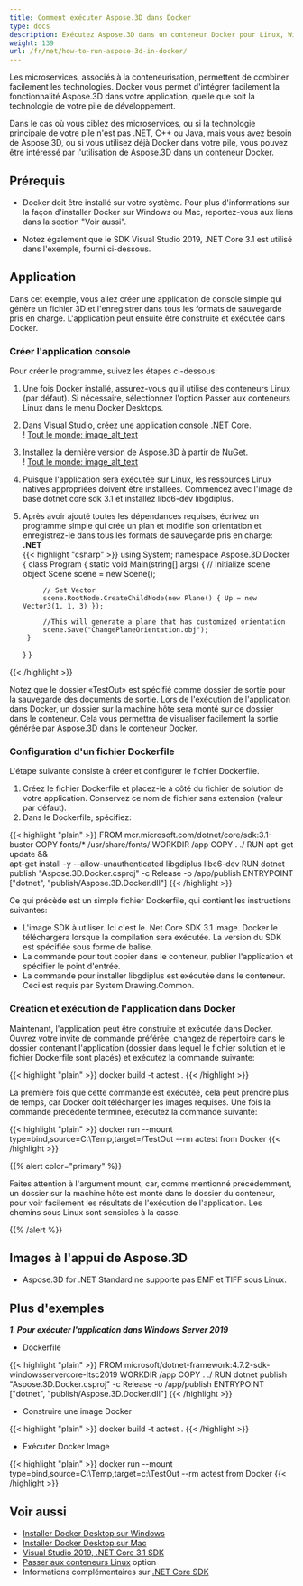 ```yaml
---
title: Comment exécuter Aspose.3D dans Docker
type: docs
description: Exécutez Aspose.3D dans un conteneur Docker pour Linux, Windows Server et n'importe quel système d'exploitation.
weight: 139
url: /fr/net/how-to-run-aspose-3d-in-docker/
---
```

Les microservices, associés à la conteneurisation, permettent de combiner facilement les technologies. Docker vous permet d'intégrer facilement la fonctionnalité Aspose.3D dans votre application, quelle que soit la technologie de votre pile de développement.

Dans le cas où vous ciblez des microservices, ou si la technologie principale de votre pile n'est pas .NET, C++ ou Java, mais vous avez besoin de Aspose.3D, ou si vous utilisez déjà Docker dans votre pile, vous pouvez être intéressé par l'utilisation de Aspose.3D dans un conteneur Docker.

## Prérequis

- Docker doit être installé sur votre système. Pour plus d'informations sur la façon d'installer Docker sur Windows ou Mac, reportez-vous aux liens dans la section "Voir aussi".

- Notez également que le SDK Visual Studio 2019, .NET Core 3.1 est utilisé dans l'exemple, fourni ci-dessous.


## Application

Dans cet exemple, vous allez créer une application de console simple qui génère un fichier 3D et l'enregistrer dans tous les formats de sauvegarde pris en charge. L'application peut ensuite être construite et exécutée dans Docker.

### Créer l'application console

Pour créer le programme, suivez les étapes ci-dessous:
1. Une fois Docker installé, assurez-vous qu'il utilise des conteneurs Linux (par défaut). Si nécessaire, sélectionnez l'option Passer aux conteneurs Linux dans le menu Docker Desktops.
1. Dans Visual Studio, créez une application console .NET Core.<br>
! [Tout le monde: image_alt_text](create-a-new-project.png)<br>
1. Installez la dernière version de Aspose.3D à partir de NuGet.<br>
! [Tout le monde: image_alt_text](nuget-aspose-3d.png)<br>
1. Puisque l'application sera exécutée sur Linux, les ressources Linux natives appropriées doivent être installées. Commencez avec l'image de base dotnet core sdk 3.1 et installez libc6-dev libgdiplus.
1. Après avoir ajouté toutes les dépendances requises, écrivez un programme simple qui crée un plan et modifie son orientation et enregistrez-le dans tous les formats de sauvegarde pris en charge:<br>
**.NET**<br>
{{< highlight "csharp" >}}
using System;
namespace Aspose.3D.Docker
{
    class Program
    {
        static void Main(string[] args)
        {
            // Initialize scene object
            Scene scene = new Scene();

            // Set Vector
            scene.RootNode.CreateChildNode(new Plane() { Up = new Vector3(1, 1, 3) });

            //This will generate a plane that has customized orientation
            scene.Save("ChangePlaneOrientation.obj");
        }
    }
}

{{< /highlight >}}

Notez que le dossier «TestOut» est spécifié comme dossier de sortie pour la sauvegarde des documents de sortie. Lors de l'exécution de l'application dans Docker, un dossier sur la machine hôte sera monté sur ce dossier dans le conteneur. Cela vous permettra de visualiser facilement la sortie générée par Aspose.3D dans le conteneur Docker.

### Configuration d'un fichier Dockerfile

L'étape suivante consiste à créer et configurer le fichier Dockerfile.

1. Créez le fichier Dockerfile et placez-le à côté du fichier de solution de votre application. Conservez ce nom de fichier sans extension (valeur par défaut).
1. Dans le Dockerfile, spécifiez:

{{< highlight "plain" >}}
FROM mcr.microsoft.com/dotnet/core/sdk:3.1-buster 
COPY fonts/* /usr/share/fonts/
WORKDIR /app
COPY . ./
RUN apt-get update && \
    apt-get install -y --allow-unauthenticated libgdiplus libc6-dev
RUN dotnet publish "Aspose.3D.Docker.csproj" -c Release -o /app/publish
ENTRYPOINT ["dotnet", "publish/Aspose.3D.Docker.dll"]
{{< /highlight >}}

Ce qui précède est un simple fichier Dockerfile, qui contient les instructions suivantes:

- L'image SDK à utiliser. Ici c'est le. Net Core SDK 3.1 image. Docker le téléchargera lorsque la compilation sera exécutée. La version du SDK est spécifiée sous forme de balise.
- La commande pour tout copier dans le conteneur, publier l'application et spécifier le point d'entrée.
- La commande pour installer libgdiplus est exécutée dans le conteneur. Ceci est requis par System.Drawing.Common.

### Création et exécution de l'application dans Docker

Maintenant, l'application peut être construite et exécutée dans Docker. Ouvrez votre invite de commande préférée, changez de répertoire dans le dossier contenant l'application (dossier dans lequel le fichier solution et le fichier Dockerfile sont placés) et exécutez la commande suivante:

{{< highlight "plain" >}}
docker build -t actest .
{{< /highlight >}}

La première fois que cette commande est exécutée, cela peut prendre plus de temps, car Docker doit télécharger les images requises. Une fois la commande précédente terminée, exécutez la commande suivante:

{{< highlight "plain" >}}
docker run --mount type=bind,source=C:\Temp,target=/TestOut --rm actest from Docker
{{< /highlight >}}

{{% alert color="primary" %}} 

Faites attention à l'argument mount, car, comme mentionné précédemment, un dossier sur la machine hôte est monté dans le dossier du conteneur, pour voir facilement les résultats de l'exécution de l'application. Les chemins sous Linux sont sensibles à la casse.

{{% /alert %}}

## Images à l'appui de Aspose.3D

- Aspose.3D for .NET Standard ne supporte pas EMF et TIFF sous Linux.


## Plus d'exemples

***1. Pour exécuter l'application dans Windows Server 2019***

- Dockerfile

{{< highlight "plain" >}}
FROM microsoft/dotnet-framework:4.7.2-sdk-windowsservercore-ltsc2019
WORKDIR /app
COPY . ./
RUN dotnet publish "Aspose.3D.Docker.csproj" -c Release -o /app/publish
ENTRYPOINT ["dotnet", "publish/Aspose.3D.Docker.dll"]
{{< /highlight >}}

- Construire une image Docker

{{< highlight "plain" >}}
docker build -t actest .
{{< /highlight >}}

- Exécuter Docker Image

{{< highlight "plain" >}}
docker run --mount type=bind,source=C:\Temp,target=c:\TestOut --rm actest from Docker
{{< /highlight >}}

## Voir aussi

- [Installer Docker Desktop sur Windows](https://docs.docker.com/docker-for-windows/install/)
- [Installer Docker Desktop sur Mac](https://docs.docker.com/docker-for-mac/install/)
- [Visual Studio 2019, .NET Core 3.1 SDK](https://docs.microsoft.com/en-us/dotnet/core/install/windows?tabs=netcore31#dependencies)
- [Passer aux conteneurs Linux](https://docs.docker.com/docker-for-windows/#switch-between-windows-and-linux-containers) option
- Informations complémentaires sur [.NET Core SDK](https://hub.docker.com/_/microsoft-dotnet-sdk)
